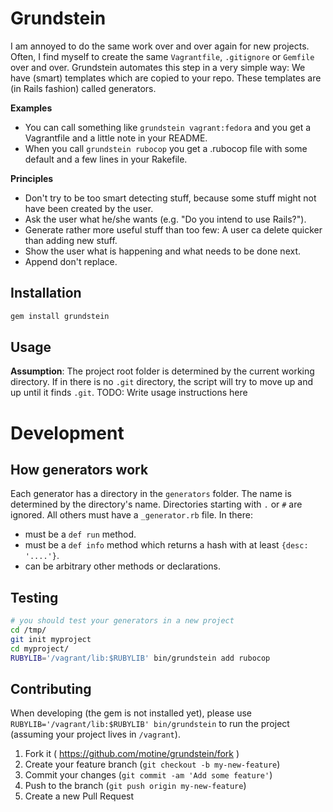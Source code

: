 # Grundstein

I am annoyed to do the same work over and over again for new projects.
Often, I find myself to create the same `Vagrantfile`, `.gitignore` or `Gemfile` over and over.
Grundstein automates this step in a very simple way: We have (smart) templates which are copied to your repo.
These templates are (in Rails fashion) called generators.

**Examples**

- You can call something like `grundstein vagrant:fedora` and you get a Vagrantfile and a little note in your README.
- When you call `grundstein rubocop` you get a .rubocop file with some default and a few lines in your Rakefile.

**Principles**

- Don't try to be too smart detecting stuff, because some stuff might not have been created by the user.
- Ask the user what he/she wants (e.g. "Do you intend to use Rails?").
- Generate rather more useful stuff than too few: A user ca delete quicker than adding new stuff.
- Show the user what is happening and what needs to be done next.
- Append don't replace.

## Installation

```bash
gem install grundstein
```

## Usage

**Assumption**: The project root folder is determined by the current working directory. If in there is no `.git` directory, the script will try to move up and up until it finds `.git`.
TODO: Write usage instructions here

# Development

<!-- move to README.Development.md -->

## How generators work

Each generator has a directory in the `generators` folder. The name is determined by the directory's name.
Directories starting with `.` or `#` are ignored. All others must have a `_generator.rb` file. In there:

- must be a `def run` method.
- must be a `def info` method which returns a hash with at least `{desc: '....'}`.
- can be arbitrary other methods or declarations.

<!-- EXAMPLES -->

## Testing

```bash
# you should test your generators in a new project
cd /tmp/
git init myproject
cd myproject/
RUBYLIB='/vagrant/lib:$RUBYLIB' bin/grundstein add rubocop
```

## Contributing
<!-- document the order of runner -> loader -> environment -->
When developing (the gem is not installed yet), please use `RUBYLIB='/vagrant/lib:$RUBYLIB' bin/grundstein`  to run the project (assuming your project lives in `/vagrant`).

1. Fork it ( https://github.com/motine/grundstein/fork )
2. Create your feature branch (`git checkout -b my-new-feature`)
3. Commit your changes (`git commit -am 'Add some feature'`)
4. Push to the branch (`git push origin my-new-feature`)
5. Create a new Pull Request
